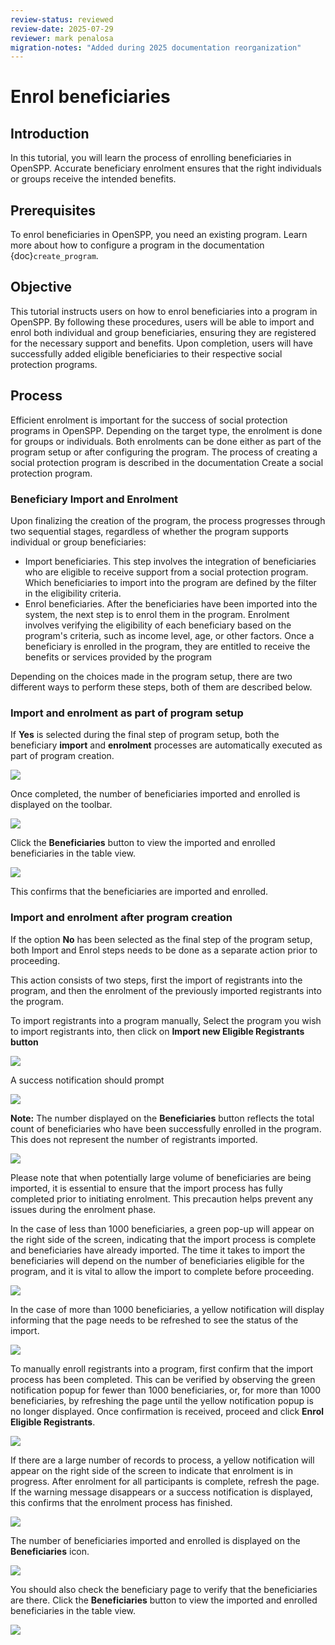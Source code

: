 ```yaml
---
review-status: reviewed
review-date: 2025-07-29
reviewer: mark penalosa
migration-notes: "Added during 2025 documentation reorganization"
---
```


# Enrol beneficiaries

## Introduction

In this tutorial, you will learn the process of enrolling beneficiaries in OpenSPP. Accurate beneficiary enrolment ensures that the right individuals or groups receive the intended benefits.

## Prerequisites

To enrol beneficiaries in OpenSPP, you need an existing program. Learn more about how to configure a program in the documentation {doc}`create_program`.

## Objective

This tutorial instructs users on how to enrol beneficiaries into a program in OpenSPP. By following these procedures, users will be able to import and enrol both individual and group beneficiaries, ensuring they are registered for the necessary support and benefits. Upon completion, users will have successfully added eligible beneficiaries to their respective social protection programs.

## Process

Efficient enrolment is important for the success of social protection programs in OpenSPP. Depending on the target type, the enrolment is done for groups or individuals. Both enrolments can be done either as part of the program setup or after configuring the program. The process of creating a social protection program is described in the documentation Create a social protection program.

### Beneficiary Import and Enrolment

Upon finalizing the creation of the program, the process progresses through two sequential stages, regardless of whether the program supports individual or group beneficiaries:

- Import beneficiaries. This step involves the integration of beneficiaries who are eligible to receive support from a social protection program. Which beneficiaries to import into the program are defined by the filter in the eligibility criteria.
- Enrol beneficiaries. After the beneficiaries have been imported into the system, the next step is to enrol them in the program. Enrolment involves verifying the eligibility of each beneficiary based on the program's criteria, such as income level, age, or other factors. Once a beneficiary is enrolled in the program, they are entitled to receive the benefits or services provided by the program

Depending on the choices made in the program setup, there are two different ways to perform these steps, both of them are described below.

### Import and enrolment as part of program setup

If **Yes** is selected during the final step of program setup, both the beneficiary **import** and **enrolment** processes are automatically executed as part of program creation.

![](enrol_beneficiaries/enrol_beneficiaries_auto_enrol.png)

Once completed, the number of beneficiaries imported and enrolled is displayed on the toolbar.

![](enrol_beneficiaries/enrol_beneficiaries_enrolled.png)

Click the **Beneficiaries** button to view the imported and enrolled beneficiaries in the table view.

![](enrol_beneficiaries/2.png)

This confirms that the beneficiaries are imported and enrolled.

### Import and enrolment after program creation

If the option **No** has been selected as the final step of the program setup, both Import and Enrol steps needs to be done as a separate action prior to proceeding.

This action consists of two steps, first the import of registrants into the program, and then the enrolment of the previously imported registrants into the program.

To import registrants into a program manually, Select the program you wish to import registrants into, then click on **Import new Eligible Registrants button**

![](enrol_beneficiaries/enrol_beneficiaries_manual_import.png)

A success notification should prompt

![](enrol_beneficiaries/enrol_beneficiaries_import_notification.png)

**Note:** The number displayed on the **Beneficiaries** button reflects the total count of beneficiaries who have been successfully enrolled in the program. This does not represent the number of registrants imported.

![](enrol_beneficiaries/enrol_beneficiaries_count.png)

Please note that when potentially large volume of beneficiaries are being imported, it is essential to ensure that the import process has fully completed prior to initiating enrolment. This precaution helps prevent any issues during the enrolment phase.

In the case of less than 1000 beneficiaries, a green pop-up will appear on the right side of the screen, indicating that the import process is complete and beneficiaries have already imported. The time it takes to import the beneficiaries will depend on the number of beneficiaries eligible for the program, and it is vital to allow the import to complete before proceeding.

![](enrol_beneficiaries/enrol_beneficiaries_success_import.png)

In the case of more than 1000 beneficiaries, a yellow notification will display informing that the page needs to be refreshed to see the status of the import.

![](enrol_beneficiaries/4.png)

To manually enroll registrants into a program, first confirm that the import process has been completed. This can be verified by observing the green notification popup for fewer than 1000 beneficiaries, or, for more than 1000 beneficiaries, by refreshing the page until the yellow notification popup is no longer displayed. Once confirmation is received, proceed and click **Enrol Eligible Registrants**.

![](enrol_beneficiaries/enrol_beneficiaries_enrol_beneficiaries_button.png)

If there are a large number of records to process, a yellow notification will appear on the right side of the screen to indicate that enrolment is in progress. After enrolment for all participants is complete, refresh the page. If the warning message disappears or a success notification is displayed, this confirms that the enrolment process has finished.

![](enrol_beneficiaries/5.png)

The number of beneficiaries imported and enrolled is displayed on the **Beneficiaries** icon.

![](enrol_beneficiaries/enrol_beneficiaries_count.png)

You should also check the beneficiary page to verify that the beneficiaries are there. Click the **Beneficiaries** button to view the imported and enrolled beneficiaries in the table view.

![](enrol_beneficiaries/enrol_beneficiaries_list.png)

